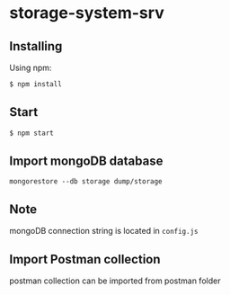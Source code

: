 # storage-system-srv

## Installing

Using npm:

```bash
$ npm install 
```

## Start

```bash
$ npm start
```

## Import mongoDB database

```
mongorestore --db storage dump/storage
```

## Note
mongoDB connection string is located in `config.js`


## Import Postman collection
postman collection can be imported from postman folder
